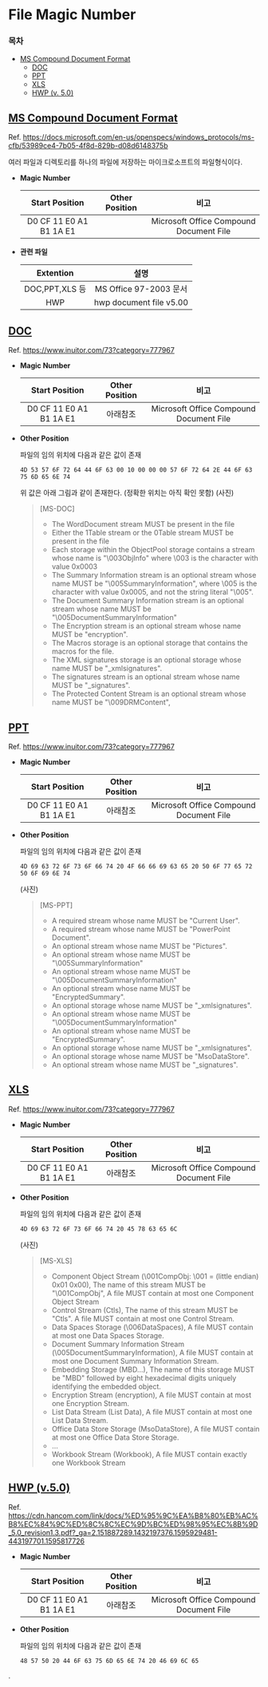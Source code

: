 # File Magic Number

### 목차

* [MS Compound Document Format](#ms-compound-document-format)
   + [DOC](#DOC)
   + [PPT](#PPT)
   + [XLS](#XLS)
   + [HWP (v. 5.0)](#hwp-v50)


## [MS Compound Document Format](#목차)

   Ref. <https://docs.microsoft.com/en-us/openspecs/windows_protocols/ms-cfb/53989ce4-7b05-4f8d-829b-d08d6148375b>
   
   여러 파일과 디렉토리를 하나의 파일에 저장하는 마이크로소프트의 파일형식이다.

   + **Magic Number**
   
      | Start Position | Other Position | 비고 |
      |:--------:|:--------:|:--------:|
      |  D0 CF 11 E0 A1 B1 1A E1 |  |  Microsoft Office Compound Document File |

   + **관련 파일**

      | Extention | 설명 |
      |:--------:|:--------:|
      | DOC,PPT,XLS 등 | MS Office 97-2003 문서 |
      | HWP | hwp document file v5.00 |
   

## [DOC](#목차)

   Ref. <https://www.inuitor.com/73?category=777967>
   
   + **Magic Number**
   
      | Start Position | Other Position | 비고 |
      |:--------:|:--------:|:--------:|
      |  D0 CF 11 E0 A1 B1 1A E1 | 아래참조 |  Microsoft Office Compound Document File |
   
   + **Other Position**
   
      파일의 임의 위치에 다음과 같은 값이 존재
      
      `4D 53 57 6F 72 64 44 6F 63 00 10 00 00 00 57 6F 72 64 2E 44 6F 63 75 6D 65 6E 74`
   
      위 값은 아래 그림과 같이 존재한다. (정확한 위치는 아직 확인 못함)
      (사진)
      
      
      > [MS-DOC]
      >-	The WordDocument stream MUST be present in the file
      >-	Either the 1Table stream or the 0Table stream MUST be present in the file
      >-	Each storage within the ObjectPool storage contains a stream whose name is "\003ObjInfo" where \003 is the character with value 0x0003
      >-	The Summary Information stream is an optional stream whose name MUST be "\005SummaryInformation", where \005 is the character with value 0x0005, and not the string literal "\005".
      >-	The Document Summary Information stream is an optional stream whose name MUST be "\005DocumentSummaryInformation"
      >-	The Encryption stream is an optional stream whose name MUST be "encryption".
      >-	The Macros storage is an optional storage that contains the macros for the file.
      >-	The XML signatures storage is an optional storage whose name MUST be "_xmlsignatures".
      >-	The signatures stream is an optional stream whose name MUST be "_signatures".
      >-	The Protected Content Stream is an optional stream whose name MUST be "\009DRMContent",


## [PPT](#목차)

   Ref. <https://www.inuitor.com/73?category=777967>
   
   + **Magic Number**
   
     | Start Position | Other Position | 비고 |
     |:--------:|:--------:|:--------:|
     |  D0 CF 11 E0 A1 B1 1A E1 | 아래참조 |  Microsoft Office Compound Document File |
   
   + **Other Position**
   
     파일의 임의 위치에 다음과 같은 값이 존재
     
     `4D 69 63 72 6F 73 6F 66 74 20 4F 66 66 69 63 65 20 50 6F 77 65 72 50 6F 69 6E 74`
     
     (사진)
     
      > [MS-PPT]
      >-	A required stream whose name MUST be "Current User".
      >-	A required stream whose name MUST be "PowerPoint Document".
      >-	An optional stream whose name MUST be "Pictures".
      >-	An optional stream whose name MUST be "\005SummaryInformation"
      >-	An optional stream whose name MUST be "\005DocumentSummaryInformation"
      >-	An optional stream whose name MUST be "EncryptedSummary".
      >-	An optional storage whose name MUST be "_xmlsignatures".
      >-	An optional stream whose name MUST be "\005DocumentSummaryInformation"
      >-	An optional stream whose name MUST be "EncryptedSummary".
      >-	An optional storage whose name MUST be "_xmlsignatures".
      >-	An optional storage whose name MUST be "MsoDataStore".
      >-	An optional stream whose name MUST be "_signatures".


## [XLS](#목차)

   Ref. <https://www.inuitor.com/73?category=777967>

   + **Magic Number**
   
     | Start Position | Other Position | 비고 |
     |:--------:|:--------:|:--------:|
     |  D0 CF 11 E0 A1 B1 1A E1 | 아래참조 |  Microsoft Office Compound Document File |
   
   + **Other Position**

     파일의 임의 위치에 다음과 같은 값이 존재
     
     `4D 69 63 72 6F 73 6F 66 74 20 45 78 63 65 6C`
     
     (사진)
     
      > [MS-XLS]
      >-	Component Object Stream (\001CompObj: \001 = (little endian) 0x01 0x00), The name of this stream MUST be "\001CompObj", A file MUST contain at most one Component Object Stream
      >-	Control Stream (Ctls), The name of this stream MUST be "Ctls". A file MUST contain at most one Control Stream.
      >-	Data Spaces Storage (\006DataSpaces), A file MUST contain at most one Data Spaces Storage.
      >-	Document Summary Information Stream (\005DocumentSummaryInformation), A file MUST contain at most one Document Summary Information Stream.
      >-	Embedding Storage (MBD...), The name of this storage MUST be "MBD" followed by eight hexadecimal digits uniquely identifying the embedded object.
      >-	Encryption Stream (encryption), A file MUST contain at most one Encryption Stream.
      >-	List Data Stream (List Data), A file MUST contain at most one List Data Stream.
      >-	Office Data Store Storage (MsoDataStore), A file MUST contain at most one Office Data Store Storage. 
      >-	…
      >-	Workbook Stream (Workbook), A file MUST contain exactly one Workbook Stream


## [HWP (v.5.0)](#목차)

   Ref. <https://cdn.hancom.com/link/docs/%ED%95%9C%EA%B8%80%EB%AC%B8%EC%84%9C%ED%8C%8C%EC%9D%BC%ED%98%95%EC%8B%9D_5.0_revision1.3.pdf?_ga=2.151887289.1432197376.1595929481-443197701.1595817726>

   + **Magic Number**
   
     | Start Position | Other Position | 비고 |
     |:--------:|:--------:|:--------:|
     |  D0 CF 11 E0 A1 B1 1A E1 | 아래참조 |  Microsoft Office Compound Document File |
   
   + **Other Position**
   
     파일의 임의 위치에 다음과 같은 값이 존재
     
     `48 57 50 20 44 6F 63 75 6D 65 6E 74 20 46 69 6C 65`
     
     
.
